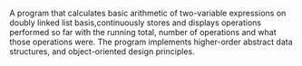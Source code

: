 A program that calculates basic arithmetic of two-variable expressions on doubly linked list basis,continuously stores and displays operations 
performed so far with the running total, number of operations and what those operations were.
The program implements higher-order abstract data structures, and object-oriented design principles.
